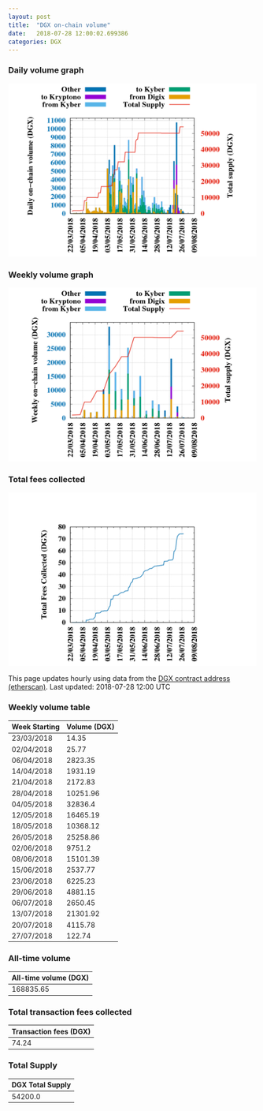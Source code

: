 ```yaml
---
layout: post
title:  "DGX on-chain volume"
date:   2018-07-28 12:00:02.699386
categories: DGX
---
```


### Daily volume graph

![DGX daily volume graph](dgxvolume_scripts/daily.png)

### Weekly volume graph

![DGX weekly volume graph](dgxvolume_scripts/out.png)

### Total fees collected

![Total fees collected](dgxvolume_scripts/fees.png)

This page updates hourly using data from the [DGX contract address (etherscan)](https://etherscan.io/token/0x4f3afec4e5a3f2a6a1a411def7d7dfe50ee057bf). Last updated:
2018-07-28 12:00 UTC

### Weekly volume table

Week Starting | Volume (DGX)
--- | ---
23/03/2018|14.35
02/04/2018|25.77
06/04/2018|2823.35
14/04/2018|1931.19
21/04/2018|2172.83
28/04/2018|10251.96
04/05/2018|32836.4
12/05/2018|16465.19
18/05/2018|10368.12
26/05/2018|25258.86
02/06/2018|9751.2
08/06/2018|15101.39
15/06/2018|2537.77
23/06/2018|6225.23
29/06/2018|4881.15
06/07/2018|2650.45
13/07/2018|21301.92
20/07/2018|4115.78
27/07/2018|122.74


### All-time volume

| All-time volume (DGX) |
| --- |
|168835.65|

### Total transaction fees collected

| Transaction fees (DGX) |
| --- |
|74.24|

### Total Supply

| DGX Total Supply |
| --- |
|54200.0|

